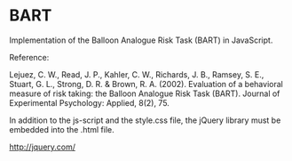 BART
====

Implementation of the Balloon Analogue Risk Task (BART) in JavaScript.

Reference: 

Lejuez, C. W., Read, J. P., Kahler, C. W., Richards, J. B., Ramsey, S. E., Stuart, G. L., Strong, D. R. & Brown, R. A. (2002). Evaluation of a behavioral measure of risk taking: the Balloon Analogue Risk Task (BART). Journal of Experimental Psychology: Applied, 8(2), 75.

In addition to the js-script and the style.css file, the jQuery library must be embedded into the .html file.

http://jquery.com/
